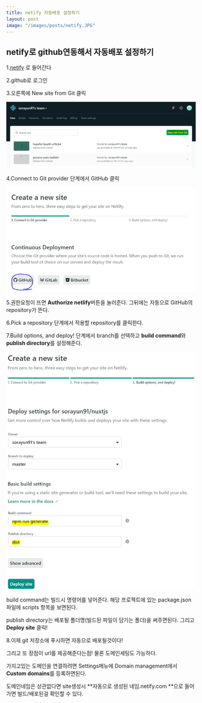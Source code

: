 ```yaml
---
title: netify 자동배포 설정하기
layout: post
image: "/images/posts/netify.JPG"
---
```


## netify로 github연동해서 자동배포 설정하기

1.[netify](https://app.netlify.com/) 로 들어간다

2.github로 로그인

3.오른쪽에 New site from Git 클릭

![netify2](/images/posts/netify2.JPG)

4.Connect to Git provider 단계에서 GitHub 클릭

![netify2](/images/posts/netify3.JPG)

5.권한요청이 뜨면 **Authorize netlify**버튼을 눌러준다. 그뒤에는 자동으로 GitHub의 repository가 뜬다.

6.Pick a repository 단계에서 적용할 repository를 클릭한다.

7.Build options, and deploy! 단계에서 branch를 선택하고 **build command**와 **publish directory**를 설정해준다.

![netify\4](/images/posts/netify4.JPG)

build command는 빌드시 명령어를 넣어준다. 해당 프로젝트에 있는 package.json파일에 scripts 항목을 보면된다.

publish directory는 배포될 폴더명(빌드된 파일이 담기는 폴더)을 써주면된다.
그리고 **Deploy site** 클릭!

8.이제 git 저장소에 푸시하면 자동으로 배포될것이다!

그리고 또 장점이 url를 제공해준다는점! 물론 도메인세팅도 가능하다.

가지고있는 도메인을 연결하려면 Settings메뉴에 Domain management에서 **Custom domains**를 등록하면된다.

도메인네임은 상관없다면 site생성시 **자동으로 생성된 네임.netify.com **으로 들어가면 빌드/배포된걸 확인할 수 있다.
